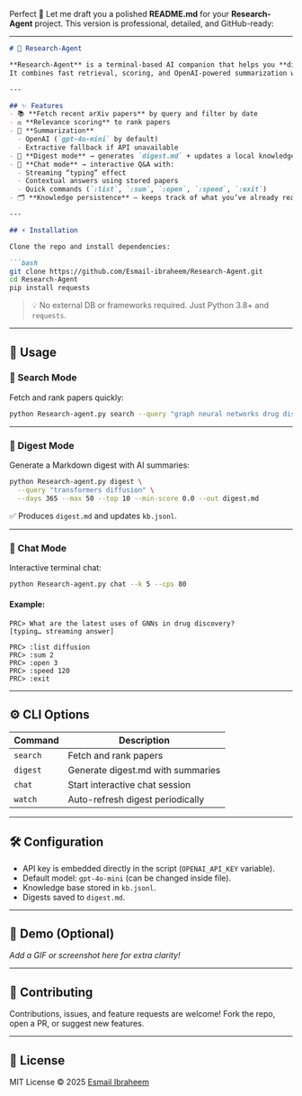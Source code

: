 Perfect 🚀 Let me draft you a polished **README.md** for your **Research-Agent** project.
This version is professional, detailed, and GitHub-ready:

---

````markdown
# 🔬 Research-Agent

**Research-Agent** is a terminal-based AI companion that helps you **discover, summarize, and interact with research papers** from [arXiv](https://arxiv.org).  
It combines fast retrieval, scoring, and OpenAI-powered summarization with a live, streaming chat experience — all in a **single Python file**.

---

## ✨ Features
- 📚 **Fetch recent arXiv papers** by query and filter by date
- ⚖️ **Relevance scoring** to rank papers
- 📝 **Summarization**
  - OpenAI (`gpt-4o-mini` by default)
  - Extractive fallback if API unavailable
- 📑 **Digest mode** → generates `digest.md` + updates a local knowledge base (`kb.jsonl`)
- 💬 **Chat mode** → interactive Q&A with:
  - Streaming “typing” effect
  - Contextual answers using stored papers
  - Quick commands (`:list`, `:sum`, `:open`, `:speed`, `:exit`)
- 🗂️ **Knowledge persistence** — keeps track of what you’ve already read

---

## ⚡ Installation

Clone the repo and install dependencies:

```bash
git clone https://github.com/Esmail-ibraheem/Research-Agent.git
cd Research-Agent
pip install requests
````

> 💡 No external DB or frameworks required. Just Python 3.8+ and `requests`.

---

## 🚀 Usage

### 🔎 Search Mode

Fetch and rank papers quickly:

```bash
python Research-agent.py search --query "graph neural networks drug discovery" --max 25 --days 14
```

---

### 📑 Digest Mode

Generate a Markdown digest with AI summaries:

```bash
python Research-agent.py digest \
  --query "transformers diffusion" \
  --days 365 --max 50 --top 10 --min-score 0.0 --out digest.md
```

✅ Produces `digest.md` and updates `kb.jsonl`.

---

### 💬 Chat Mode

Interactive terminal chat:

```bash
python Research-agent.py chat --k 5 --cps 80
```

#### Example:

```
PRC> What are the latest uses of GNNs in drug discovery?
[typing… streaming answer]

PRC> :list diffusion
PRC> :sum 2
PRC> :open 3
PRC> :speed 120
PRC> :exit
```

---

## ⚙️ CLI Options

| Command  | Description                       |
| -------- | --------------------------------- |
| `search` | Fetch and rank papers             |
| `digest` | Generate digest.md with summaries |
| `chat`   | Start interactive chat session    |
| `watch`  | Auto-refresh digest periodically  |

---

## 🛠 Configuration

* API key is embedded directly in the script (`OPENAI_API_KEY` variable).
* Default model: `gpt-4o-mini` (can be changed inside file).
* Knowledge base stored in `kb.jsonl`.
* Digests saved to `digest.md`.

---

## 📸 Demo (Optional)

*Add a GIF or screenshot here for extra clarity!*

---

## 🤝 Contributing

Contributions, issues, and feature requests are welcome!
Fork the repo, open a PR, or suggest new features.

---

## 📜 License

MIT License © 2025 [Esmail Ibraheem](https://github.com/Esmail-ibraheem)


